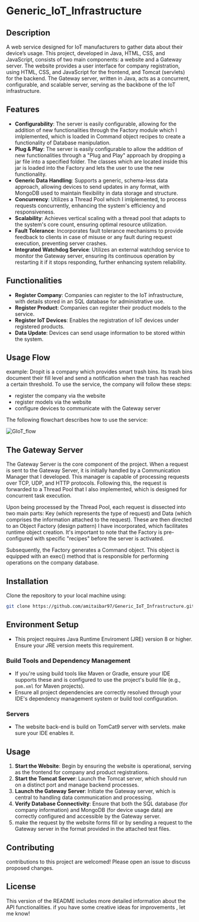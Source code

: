 # Generic_IoT_Infrastructure

## Description
A web service designed for IoT manufacturers to gather data about their device’s usage. This project, developed in Java, HTML, CSS, and JavaScript, consists of two main components: a website and a Gateway server. The website provides a user interface for company registration, using HTML, CSS, and JavaScript for the frontend, and Tomcat (servlets) for the backend. The Gateway server, written in Java, acts as a concurrent, configurable, and scalable server, serving as the backbone of the IoT infrastructure.

## Features
- **Configurability**: The server is easily configurable, allowing for the addition of new functionalities through the Factory module which I imlplemented, which is loaded in Command object recipes to create a functionality of Database manipulation.
- **Plug & Play**: The server is easily configurable to allow the addition of new functionalities through a "Plug and Play" approach by dropping a jar file into a specified folder. The classes which are located inside this jar is loaded into the Factory and lets the user to use the new functionality.
- **Generic Data Handling**: Supports a generic, schema-less data approach, allowing devices to send updates in any format, with MongoDB used to maintain flexibility in data storage and structure.
- **Concurrency**: Utilizes a Thread Pool which I imlplemented, to process requests concurrently, enhancing the system's efficiency and responsiveness.
- **Scalability**: Achieves vertical scaling with a thread pool that adapts to the system's core count, ensuring optimal resource utilization.
- **Fault Tolerance**: Incorporates fault tolerance mechanisms to provide feedback to clients in case of misuse or any fault during request execution, preventing server crashes.
- **Integrated Watchdog Service**: Utilizes an external watchdog service to monitor the Gateway server, ensuring its continuous operation by restarting it if it stops responding, further enhancing system reliability.

## Functionalities
- **Register Company**: Companies can register to the IoT infrastructure, with details stored in an SQL database for administrative use.
- **Register Product**: Companies can register their product models to the service.
- **Register IoT Devices**: Enables the registration of IoT devices under registered products.
- **Data Update**: Devices can send usage information to be stored within the system.

## Usage Flow
example:
Dropit is a company which provides smart trash bins. Its trash bins document their fill level and send a notification when the trash has reached a certain threshold. To use the service, the company will follow these steps:

- register the company via the website
- register models via the website
- configure devices to communicate with the Gateway server 

The following flowchart describes how to use the service:

![GIoT_flow](https://github.com/amitaibar97/Generic_IoT_Infrastructure/assets/89575092/852ef7ef-f098-458f-a421-24202ff81597)


## The Gateway Server
The Gateway Server is the core component of the project. When a request is sent to the Gateway Server, it is initially handled by a Communication Manager that I developed. This manager is capable of processing requests over TCP, UDP, and HTTP protocols. Following this, the request is forwarded to a Thread Pool that I also implemented, which is designed for concurrent task execution.

Upon being processed by the Thread Pool, each request is dissected into two main parts: Key (which represents the type of request) and Data (which comprises the information attached to the request). These are then directed to an Object Factory (design pattern) I have incorporated, which facilitates runtime object creation. It's important to note that the Factory is pre-configured with specific "recipes" before the server is activated.

Subsequently, the Factory generates a Command object. This object is equipped with an exec() method that is responsible for performing operations on the company database.

## Installation
Clone the repository to your local machine using:
```bash
git clone https://github.com/amitaibar97/Generic_IoT_Infrastructure.git
```
## Environment Setup
- This project requires Java Runtime Enviroment (JRE) version 8 or higher. Ensure your JRE version meets this requirement.

### Build Tools and Dependency Management
- If you're using build tools like Maven or Gradle, ensure your IDE supports these and is configured to use the project's build file (e.g., `pom.xml` for Maven projects).
- Ensure all project dependencies are correctly resolved through your IDE's dependency management system or build tool configuration.

### Servers
- The website back-end is build on TomCat9 server with servlets. make sure your IDE enables it.

## Usage
1. **Start the Website**: Begin by ensuring the website is operational, serving as the frontend for company and product registrations.
2. **Start the Tomcat Server**: Launch the Tomcat server, which should run on a distinct port and manage backend processes.
3. **Launch the Gateway Server**: Initiate the Gateway server, which is central to handling data communication and processing.
4. **Verify Database Connectivity**: Ensure that both the SQL database (for company information) and MongoDB (for device usage data) are correctly configured and accessible by the Gateway server.
5. make the request by the website forms fill or by sending a request to the Gateway server in the format provided in the attached test files.






## Contributing
contributions to this project are welcomed! Please open an issue to discuss proposed changes.

## License
This version of the README includes more detailed information about the API functionalities. if you have some creative ideas for improvements , let me know!



